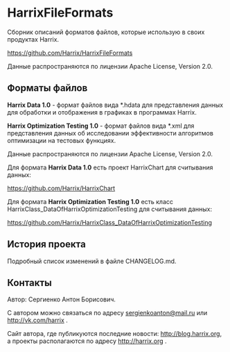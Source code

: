 HarrixFileFormats
=================

Сборник описаний форматов файлов, которые использую в своих продуктах Harrix.

https://github.com/Harrix/HarrixFileFormats

Данные распространяются по лицензии Apache License, Version 2.0.

Форматы файлов
---------------

**Harrix Data 1.0** - формат файлов вида *.hdata для представления данных для обработки и отображения в графиках в программах Harrix.

**Harrix Optimization Testing 1.0** - формат файлов вида *.xml для представления данных об исследовании эффективности алгоритмов оптимизации на тестовых функциях.

Данные распространяются по лицензии Apache License, Version 2.0.

Для формата **Harrix Data 1.0** есть проект HarrixChart для считывания данных:

https://github.com/Harrix/HarrixChart

Для формата **Harrix Optimization Testing 1.0** есть класс HarrixClass_DataOfHarrixOptimizationTesting для считывания данных:

https://github.com/Harrix/HarrixClass_DataOfHarrixOptimizationTesting

История проекта
---------------

Подробный список изменений в файле CHANGELOG.md.

Контакты
---------------

Автор: Сергиенко Антон Борисович.

С автором можно связаться по адресу sergienkoanton@mail.ru или  http://vk.com/harrix .

Сайт автора, где публикуются последние новости: http://blog.harrix.org, а проекты располагаются по адресу http://harrix.org .